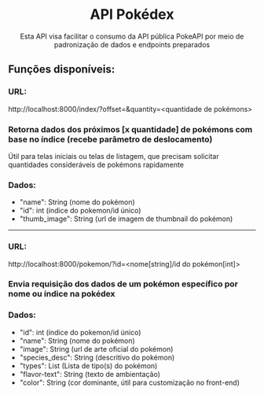 <div align=center>
  
  # API Pokédex

Esta API visa facilitar o consumo da API pública PokeAPI por meio de padronização de dados e endpoints preparados
</div>



## Funções disponíveis: 
  ### URL:
  http://localhost:8000/index/?offset=<deslocamento>&quantity=<quantidade de pokémons>
  
  ### Retorna dados dos próximos [x quantidade] de pokémons com base no índice (recebe parâmetro de deslocamento)
  Útil para telas iniciais ou telas de listagem, que precisam solicitar quantidades consideráveis de pokémons rapidamente

  ### Dados:
  - "name": String (nome do pokémon)
  - "id": int (índice do pokemon/id único)
  - "thumb_image": String (url de imagem de thumbnail do pokémon)
  
<hr>


  ### URL:
  http://localhost:8000/pokemon/?id=<nome[string]/id do pokémon[int]>
  
  ### Envia requisição dos dados de um pokémon específico por nome ou índice na pokédex
  ### Dados:
  - "id": int (índice do pokemon/id único)
  - "name": String (nome do pokémon)
  - "image": String (url de arte oficial do pokémon)
  - "species_desc": String (descritivo do pokémon)
  - "types": List<String> (Lista de tipo(s) do pokémon)
  - "flavor-text": String (texto de ambientação)
  - "color": String (cor dominante, útil para customização no front-end)
